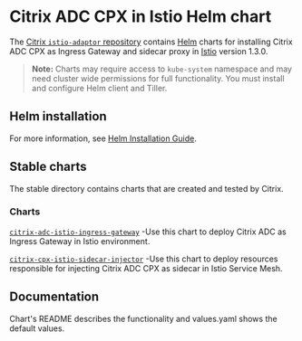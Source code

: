 # Citrix ADC CPX in Istio Helm chart

The [Citrix `istio-adaptor` repository](https://github.com/citrix/citrix-istio-adaptor) contains [Helm](https://helm.sh) charts for installing Citrix ADC CPX as Ingress Gateway and sidecar proxy in [Istio](https://istio.io) version 1.3.0.


> **Note:** Charts may require access to `kube-system` namespace and may need cluster wide permissions for full functionality. You must install and configure Helm client and Tiller.

## Helm installation

For more information, see [Helm Installation Guide](https://github.com/citrix/citrix-helm-charts/blob/master/Helm_Installation_Kubernetes.md).

## Stable charts

The stable directory contains charts that are created and tested by Citrix.

### Charts

[`citrix-adc-istio-ingress-gateway`](https://github.com/citrix/citrix-helm-charts/tree/master/citrix-adc-istio-ingress-gateway) -Use this chart to deploy Citrix ADC as Ingress Gateway in Istio environment.

[`citrix-cpx-istio-sidecar-injector`](https://github.com/citrix/citrix-helm-charts/tree/master/citrix-cpx-istio-sidecar-injector) -Use this chart to deploy resources responsible for injecting Citrix ADC CPX as sidecar in Istio Service Mesh.

## Documentation

Chart's README describes the functionality and values.yaml shows the default values.

